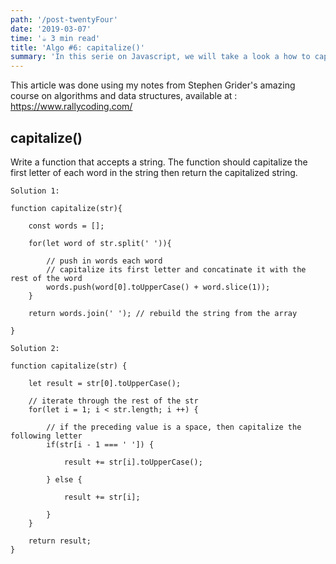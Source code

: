 ```yaml
---
path: '/post-twentyFour'
date: '2019-03-07'
time: '☕️ 3 min read'
title: 'Algo #6: capitalize()'
summary: 'In this serie on Javascript, we will take a look a how to capitalize the first letter of each word in a sentence'
---
```


This article was done using my notes from Stephen Grider's amazing course on algorithms and data structures, available at : https://www.rallycoding.com/

## capitalize()

Write a function that accepts a string. The function should capitalize the first letter of each word in the string then
return the capitalized string.

```
Solution 1:

function capitalize(str){

    const words = [];

    for(let word of str.split(' ')){

        // push in words each word
        // capitalize its first letter and concatinate it with the rest of the word
        words.push(word[0].toUpperCase() + word.slice(1));
    }

    return words.join(' '); // rebuild the string from the array

}
```

```
Solution 2:

function capitalize(str) {

    let result = str[0].toUpperCase();

    // iterate through the rest of the str
    for(let i = 1; i < str.length; i ++) {

        // if the preceding value is a space, then capitalize the following letter
        if(str[i - 1 === ' ']) {

            result += str[i].toUpperCase();

        } else {

            result += str[i];

        }
    }

    return result;
}
```
